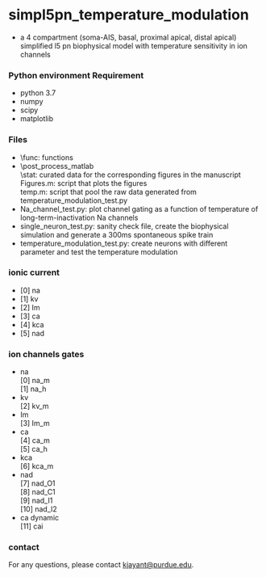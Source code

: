# simpl5pn_temperature_modulation

* a 4 compartment (soma-AIS, basal, proximal apical, distal apical) simplified l5 pn biophysical model with temperature sensitivity in ion channels

### Python environment Requirement ###
* python 3.7
* numpy
* scipy
* matplotlib

### Files ###
* \func: functions
* \post_process_matlab <br />
\stat: curated data for the corresponding figures in the manuscript <br />
Figures.m: script that plots the figures <br />
temp.m: script that pool the raw data generated from temperature_modulation_test.py <br />
* Na_channel_test.py: plot channel gating as a function of temperature of long-term-inactivation Na channels
* single_neuron_test.py: sanity check file, create the biophysical simulation and generate a 300ms spontaneous spike train
* temperature_modulation_test.py: create neurons with different parameter and test the temperature modulation

### ionic current ###
* [0] na
* [1] kv
* [2] Im
* [3] ca
* [4] kca
* [5] nad

### ion channels gates ###
* na <br />
[0] na_m <br />
[1] na_h <br />
* kv <br />
[2] kv_m<br />
* Im <br />
[3] Im_m<br />
* ca <br />
[4] ca_m <br />
[5] ca_h <br />
* kca <br />
[6] kca_m <br />
* nad <br />
[7] nad_O1<br />
[8] nad_C1<br />
[9] nad_I1<br />
[10] nad_I2<br />
* ca dynamic <br />
[11] cai<br />
 

### contact ###
For any questions, please contact kjayant@purdue.edu.
